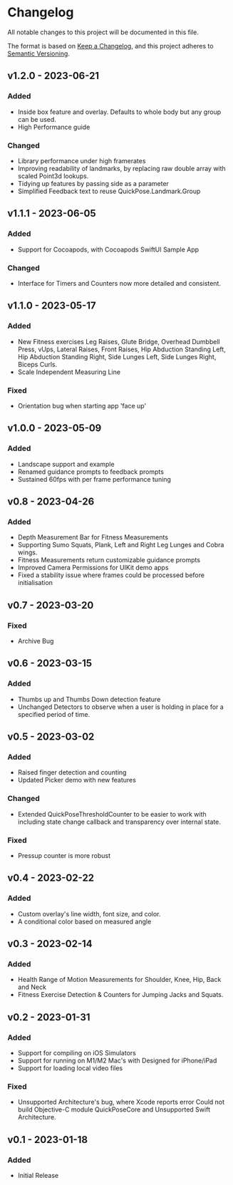 # Changelog
All notable changes to this project will be documented in this file.

The format is based on [Keep a Changelog](https://keepachangelog.com/en/1.0.0/),
and this project adheres to [Semantic Versioning](https://semver.org/spec/v2.0.0.html).

## v1.2.0 - 2023-06-21

### Added
- Inside box feature and overlay. Defaults to whole body but any group can be used.
- High Performance guide

### Changed
- Library performance under high framerates
- Improving readability of landmarks, by replacing raw double array with scaled Point3d lookups.
- Tidying up features by passing side as a parameter
- Simplified Feedback text to reuse QuickPose.Landmark.Group


## v1.1.1 - 2023-06-05

### Added
- Support for Cocoapods, with Cocoapods SwiftUI Sample App

### Changed
- Interface for Timers and Counters now more detailed and consistent. 

## v1.1.0 - 2023-05-17

### Added
- New Fitness exercises Leg Raises, Glute Bridge, Overhead Dumbbell Press, vUps, Lateral Raises, Front Raises, Hip Abduction Standing Left, Hip Abduction Standing Right, Side Lunges Left, Side Lunges Right, Biceps Curls.
- Scale Independent Measuring Line

### Fixed
- Orientation bug when starting app 'face up'


## v1.0.0 - 2023-05-09

### Added
- Landscape support and example
- Renamed guidance prompts to feedback prompts
- Sustained 60fps with per frame performance tuning

## v0.8 - 2023-04-26

### Added
- Depth Measurement Bar for Fitness Measurements
- Supporting Sumo Squats, Plank, Left and Right Leg Lunges and Cobra wings.
- Fitness Measurements return customizable guidance prompts
- Improved Camera Permissions for UIKit demo apps
- Fixed a stability issue where frames could be processed before initialisation

## v0.7 - 2023-03-20

### Fixed
- Archive Bug


## v0.6 - 2023-03-15

### Added
- Thumbs up and Thumbs Down detection feature
- Unchanged Detectors to observe when a user is holding in place for a specified period of time.

## v0.5 - 2023-03-02

### Added
- Raised finger detection and counting
- Updated Picker demo with new features

### Changed
- Extended QuickPoseThresholdCounter to be easier to work with including state change callback and transparency over internal state.

### Fixed
- Pressup counter is more robust

## v0.4 - 2023-02-22

### Added
- Custom overlay's line width, font size, and color.
- A conditional color based on measured angle

## v0.3 - 2023-02-14

### Added
- Health Range of Motion Measurements for Shoulder, Knee, Hip, Back and Neck
- Fitness Exercise Detection & Counters for Jumping Jacks and Squats.

## v0.2 - 2023-01-31

### Added
- Support for compiling on iOS Simulators
- Support for running on M1/M2 Mac's with Designed for iPhone/iPad
- Support for loading local video files

### Fixed
- Unsupported Architecture's bug, where Xcode reports error Could not build Objective-C module QuickPoseCore and Unsupported Swift Architecture.

## v0.1 - 2023-01-18

### Added
- Initial Release

